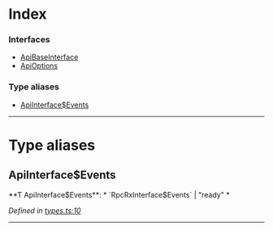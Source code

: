

# Index

### Interfaces

* [ApiBaseInterface](../interfaces/_types_.apibaseinterface.md)
* [ApiOptions](../interfaces/_types_.apioptions.md)

### Type aliases

* [ApiInterface$Events](_types_.md#apiinterface_events)

---

# Type aliases

<a id="apiinterface_events"></a>

##  ApiInterface$Events

**Ƭ ApiInterface$Events**: * `RpcRxInterface$Events` &#124; "ready"
*

*Defined in [types.ts:10](https://github.com/polkadot-js/api/blob/919a73c/packages/api/src/types.ts#L10)*

___

